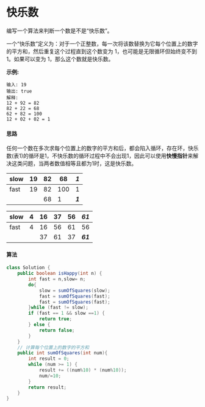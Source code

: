 # 快乐数

编写一个算法来判断一个数是不是“快乐数”。

一个“快乐数”定义为：对于一个正整数，每一次将该数替换为它每个位置上的数字的平方和，然后重复这个过程直到这个数变为 1，也可能是无限循环但始终变不到 1。如果可以变为 1，那么这个数就是快乐数。

**示例:** 

```
输入: 19
输出: true
解释: 
12 + 92 = 82
82 + 22 = 68
62 + 82 = 100
12 + 02 + 02 = 1
```

#### 思路

任何一个数在多次求每个位置上的数字的平方和后，都会陷入循环，存在环，快乐数(表1)的循环是1，不快乐数的循环过程中不会出现1，因此可以使用**快慢指针**来解决这类问题，当两者数值相等且都为1时，这是快乐数。

| slow | 19   | 82   | 68   | *1*     |
| ---- | ---- | ---- | ---- | ------- |
| fast | 19   | 82   | 100  | 1       |
|      |      | 68   | 1    | ***1*** |

| slow | 4    | 16   | 37   | 56   | ***61*** |
| ---- | ---- | ---- | ---- | ---- | -------- |
| fast | 4    | 16   | 56   | 61   | 56       |
|      |      | 37   | 61   | 37   | ***61*** |



#### 算法

```java
class Solution {
    public boolean isHappy(int n) {
        int fast = n,slow= n;
        do{
            slow = sumOfSquares(slow);
            fast = sumOfSquares(fast);
            fast = sumOfSquares(fast);
        }while (fast != slow);
        if (fast == 1 && slow ==1) {
            return true;
        } else {
            return false;
        }
    }
    // 计算每个位置上的数字的平方和
    public int sumOfSquares(int num){
        int result = 0;
        while (num >= 1) {
            result += ((num%10) * (num%10));
            num/=10;
        }
        return result;
    }
}
```

